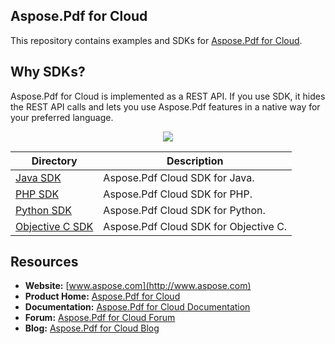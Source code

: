 ## Aspose.Pdf for Cloud
This repository contains examples and SDKs for [Aspose.Pdf for Cloud](http://www.aspose.com/cloud/pdf-api.aspx).

## Why SDKs?
Aspose.Pdf for Cloud is implemented as a REST API. If you use SDK, it hides the REST API calls and lets you use Aspose.Pdf features in a native way for your preferred language.

<p align="center">
  <a title="Download complete Aspose.Pdf for Cloud source code" href="https://github.com/asposepdf/Aspose_Pdf_Cloud/archive/master.zip">
	<img src="https://raw.github.com/AsposeExamples/java-examples-dashboard/master/images/downloadZip-Button-Large.png" />
  </a>
</p>


Directory | Description
--------- | -----------
[Java SDK](https://github.com/asposepdf/Aspose_Pdf_Cloud/tree/master/SDKs/Aspose.Pdf_Cloud_SDK_for_Java)  |  Aspose.Pdf Cloud SDK for Java.
[PHP SDK](https://github.com/asposepdf/Aspose_Pdf_Cloud/tree/master/SDKs/Aspose.Pdf_Cloud_SDK_for_PHP)  | Aspose.Pdf Cloud SDK for PHP.
[Python SDK](https://github.com/asposepdf/Aspose_Pdf_Cloud/tree/master/SDKs/Aspose.Pdf_Cloud_SDK_for_Python)  | Aspose.Pdf Cloud SDK for Python.
[Objective C SDK](https://github.com/asposepdf/Aspose_Pdf_Cloud/tree/master/SDKs/Aspose.Pdf_Cloud_SDK_for_Objective_C)  | Aspose.Pdf Cloud SDK for Objective C.
## Resources

+ **Website:** [www.aspose.com](http://www.aspose.com)
+ **Product Home:** [Aspose.Pdf for Cloud](http://www.aspose.com/cloud/pdf-api.aspx)
+ **Documentation:** [Aspose.Pdf for Cloud Documentation](http://www.aspose.com/docs/display/pdfcloud/Home)
+ **Forum:** [Aspose.Pdf for Cloud Forum](http://www.aspose.com/community/forums/aspose.pdf-product-family/75/showforum.aspx)
+ **Blog:** [Aspose.Pdf for Cloud Blog](http://www.aspose.com/blogs/aspose-products/aspose-pdf-product-family.html)
